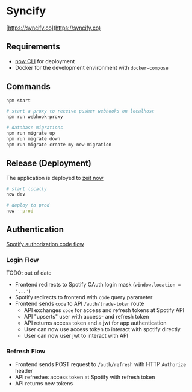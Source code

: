 # Syncify

[https://syncify.co](https://syncify.co)

## Requirements

- [now CLI](https://zeit.co/download) for deployment
- Docker for the development environment with `docker-compose`

## Commands

```sh
npm start

# start a proxy to receive pusher webhooks on localhost
npm run webhook-proxy

# database migrations
npm run migrate up
npm run migrate down
npm run migrate create my-new-migration
```

## Release (Deployment)

The application is deployed to [zeit now](https://zeit.co)

```bash
# start locally
now dev

# deploy to prod
now --prod
```

## Authentication

[Spotify authorization code flow](https://developer.spotify.com/documentation/general/guides/authorization-guide/#authorization-code-flow)

### Login Flow

TODO: out of date

- Frontend redirects to Spotify OAuth login mask (`window.location = '...'`)
- Spotify redirects to frontend with `code` query parameter
- Frontend sends `code` to API `/auth/trade-token` route
  - API exchanges `code` for access and refresh tokens at Spotify API
  - API "upserts" user with access- and refresh token
  - API returns access token and a jwt for app authentication
  - User can now use access token to interact with spotify directly
  - User can now user jwt to interact with API

### Refresh Flow

- Frontend sends POST request to `/auth/refresh` with HTTP `Authorize` header
- API refreshes access token at Spotify with refresh token
- API returns new tokens
